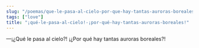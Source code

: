 ```yaml
---
slug: "/poemas/que-le-pasa-al-cielo-por-que-hay-tantas-auroras-boreales"
tags: ["love"]
title: "¡qué-le-pasa-al-cielo!-¡por-qué-hay-tantas-auroras-boreales!"
---
```

—¡¿Qué le pasa al cielo?! ¡¿Por qué hay tantas auroras boreales?!